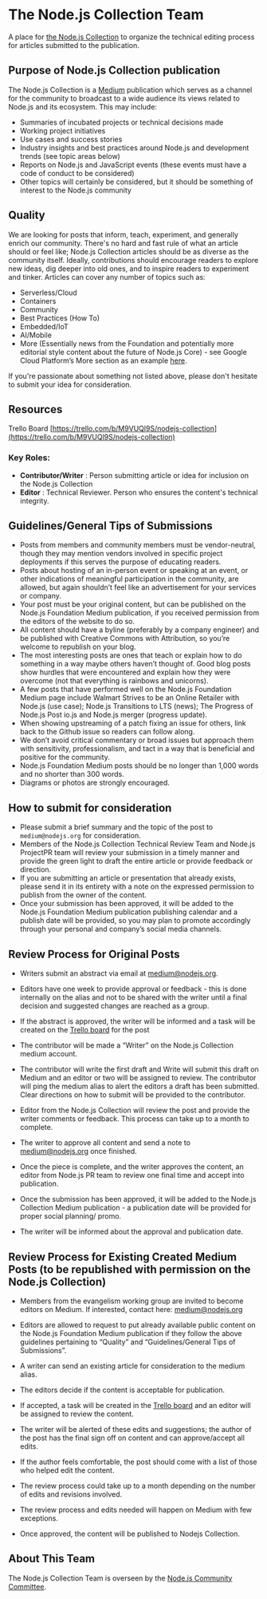 # The Node.js Collection Team
A place for [the Node.js Collection](https://medium.com/the-node-js-collection) to organize the technical editing process for articles submitted to the publication.

## Purpose of Node.js  Collection publication
The Node.js Collection is a [Medium](https://medium.com/) publication which serves as a channel for the community to broadcast to a wide audience its views related to Node.js and its ecosystem. This may include:

- Summaries of incubated projects or technical decisions made
- Working project initiatives
- Use cases and success stories
- Industry insights and best practices around Node.js and development trends (see topic areas below)
- Reports on Node.js and JavaScript events (these events must have a code of conduct to be considered)
- Other topics will certainly be considered, but it should be something of interest to the Node.js community

## Quality
We are looking for posts that inform, teach, experiment, and generally enrich our community. There's no hard and fast rule of what an article should or feel like; Node.js Collection articles should be as diverse as the community itself. Ideally, contributions should encourage readers to explore new ideas, dig deeper into old ones, and to inspire readers to experiment and tinker. Articles can cover any number of topics such as:

- Serverless/Cloud
- Containers
- Community
- Best Practices (How To)
- Embedded/IoT
- AI/Mobile
- More (Essentially news from the Foundation and potentially more editorial style content about the future of Node.js Core) - see Google Cloud Platform’s More section as an example [here](https://cloudplatform.googleblog.com).

If you're passionate about something not listed above, please don't hesitate to submit your idea for consideration.

## Resources
Trello Board [https://trello.com/b/M9VUQl9S/nodejs-collection](https://trello.com/b/M9VUQl9S/nodejs-collection)

### Key Roles:
- **Contributor/Writer** : Person submitting article or idea for inclusion on the Node.js Collection
- **Editor** : Technical Reviewer. Person who ensures the content's technical integrity.

## Guidelines/General Tips of Submissions

- Posts from members and community members must be vendor-neutral, though they may mention vendors involved in specific project deployments if this serves the purpose of educating readers.
- Posts about hosting of an in-person event or speaking at an event, or other indications of meaningful participation in the community, are allowed, but again shouldn’t feel like an advertisement for your services or company.
- Your post must be your original content, but can be published on the Node.js Foundation Medium publication, if you received permission from the editors of the website to do so.
- All content should have a byline (preferably by a company engineer) and be published with Creative Commons with Attribution, so you’re welcome to republish on your blog.
- The most interesting posts are ones that teach or explain how to do something in a way maybe others haven’t thought of. Good blog posts show hurdles that were encountered and explain how they were overcome (not that everything is rainbows and unicorns).
- A few posts that have performed well on the Node.js Foundation Medium page include Walmart Strives to be an Online Retailer with Node.js (use case); Node.js Transitions to LTS (news); The Progress of Node.js Post io.js and Node.js merger (progress update).
- When showing upstreaming of a patch fixing an issue for others, link back to the Github issue so readers can follow along.
- We don’t avoid critical commentary or broad issues but approach them with sensitivity, professionalism, and tact in a way that is beneficial and positive for the community.
- Node.js Foundation Medium posts should be no longer than 1,000 words and no shorter than 300 words.
- Diagrams or photos are strongly encouraged.

## How to submit for consideration

- Please submit a brief summary and the topic of the post to `medium@nodejs.org` for consideration.
- Members of the Node.js Collection Technical Review Team and Node.js ProjectPR team will review your submission in a timely manner and provide the green light to draft the entire article or provide feedback or direction.
- If you are submitting an article or presentation that already exists, please send it in its entirety with a note on the expressed permission to publish from the owner of the content.
- Once your submission has been approved, it will be added to the Node.js Foundation Medium publication publishing calendar and a publish date will be provided, so you may plan to promote accordingly through your personal and company’s social media channels.

## Review Process for Original Posts
- Writers submit an abstract via email at medium@nodejs.org.

- Editors have one week to provide approval or feedback - this is done internally on the alias and not to be shared with the writer until a final decision and suggested changes are reached as a group.

- If the abstract is approved, the writer will be informed and a task will be created on the [Trello board](https://trello.com/b/M9VUQl9S/nodejs-collection) for the post

- The contributor will be made a “Writer” on the Node.js Collection medium account.

- The contributor will write the first draft and Write will submit this draft on Medium and an editor or two will be assigned to review. The contributor will ping the medium alias to alert the editors a draft has been submitted. Clear directions on how to submit will be provided to the contributor.

- Editor from the Node.js Collection will review the post and provide the writer comments or feedback. This process can take up to a month to complete.

- The writer to approve all content and send a note to medium@nodejs.org once finished.

- Once the piece is complete, and the writer approves the content, an editor from Node.js PR team to review one final time and accept into publication.

- Once the submission has been approved, it will be added to the Node.js Collection Medium publication - a publication date will be provided for proper social planning/ promo.

- The writer will be informed about the approval and publication date.

## Review Process for Existing Created Medium Posts (to be republished with permission on the Node.js Collection)

- Members from the evangelism working group are invited to become editors on Medium. If interested, contact here: medium@nodejs.org

- Editors are allowed to request to put already available public content on the Node.js Foundation Medium publication if they follow the above guidelines pertaining to “Quality” and “Guidelines/General Tips of Submissions”.

- A writer can send an existing article for consideration to the medium alias.

- The editors decide if the content is acceptable for publication.

- If accepted, a task will be created in the [Trello board](https://trello.com/b/M9VUQl9S/nodejs-collection) and an editor will be assigned to review the content.

- The writer will be alerted of these edits and suggestions; the author of the post has the final sign off on content and can approve/accept all edits.

- If the author feels comfortable, the post should come with a list of those who helped edit the content.

- The review process could take up to a month depending on the number of edits and revisions involved.

- The review process and edits needed will happen on Medium with few exceptions.

- Once approved, the content will be published to Nodejs Collection.

## About This Team
The Node.js Collection Team is overseen by the [Node.js Community Committee](https://github.com/nodejs/community-committee).
